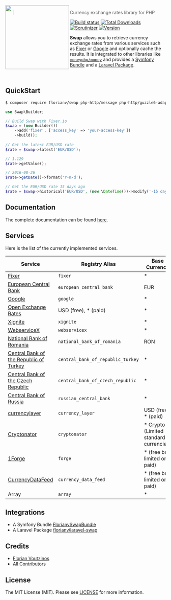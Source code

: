 <img src="https://github.com/florianv/swap/blob/master/doc/logo.png" width="200px" align="left"/>

> Currency exchange rates library for PHP

[![Build status](http://img.shields.io/travis/florianv/swap.svg?style=flat-square)](https://travis-ci.org/florianv/swap)
[![Total Downloads](https://img.shields.io/packagist/dt/florianv/swap.svg?style=flat-square)](https://packagist.org/packages/florianv/swap)
[![Scrutinizer](https://img.shields.io/scrutinizer/g/florianv/swap.svg?style=flat-square)](https://scrutinizer-ci.com/g/florianv/swap)
[![Version](http://img.shields.io/packagist/v/florianv/swap.svg?style=flat-square)](https://packagist.org/packages/florianv/swap)

**Swap** allows you to retrieve currency exchange rates from various services such as [Fixer](https://fixer.io) or [Google](https://google.com/) and optionally cache the results.
It is integrated to other libraries like [`moneyphp/money`](https://github.com/moneyphp/money) and provides
a [Symfony Bundle](https://github.com/florianv/FlorianvSwapBundle) and a [Laravel Package](https://github.com/florianv/laravel-swap).

<br />

## QuickStart

```bash
$ composer require florianv/swap php-http/message php-http/guzzle6-adapter
```

```php
use Swap\Builder;

// Build Swap with Fixer.io
$swap = (new Builder())
    ->add('fixer', ['access_key' => 'your-access-key'])
    ->build();
    
// Get the latest EUR/USD rate
$rate = $swap->latest('EUR/USD');

// 1.129
$rate->getValue();

// 2016-08-26
$rate->getDate()->format('Y-m-d');

// Get the EUR/USD rate 15 days ago
$rate = $swap->historical('EUR/USD', (new \DateTime())->modify('-15 days'));
```

## Documentation

The complete documentation can be found [here](https://github.com/florianv/swap/blob/master/doc/readme.md).

## Services

Here is the list of the currently implemented services.

| Service | Registry Alias | Base Currency | Quote Currency | Historical |
|----------------------------------------------------------------|---------------|----------------------|----------------|----------------|
| [Fixer](https://fixer.io) | `fixer` | * | * | Yes |
| [European Central Bank](https://www.ecb.europa.eu/home/html/index.en.html) | `european_central_bank` | EUR | * | Yes |
| [Google](https://www.google.com/finance) | `google` | * | * | No |
| [Open Exchange Rates](https://openexchangerates.org) | USD (free), * (paid) | * | Yes |
| [Xignite](https://www.xignite.com) | `xignite` | * | * | Yes |
| [WebserviceX](http://www.webservicex.net/ws/default.aspx) | `webservicex` | * | * | No |
| [National Bank of Romania](http://www.bnr.ro) | `national_bank_of_romania` | RON | * | No |
| [Central Bank of the Republic of Turkey](http://www.tcmb.gov.tr) | `central_bank_of_republic_turkey` | * | TRY | No |
| [Central Bank of the Czech Republic](https://www.cnb.cz) | `central_bank_of_czech_republic` | * | CZK | No |
| [Central Bank of Russia](https://www.cbr.ru) | `russian_central_bank` | * | RUB | Yes |
| [currencylayer](https://currencylayer.com) | `currency_layer` | USD (free), * (paid) | * | Yes |
| [Cryptonator](https://www.cryptonator.com) | `cryptonator` | * Crypto (Limited standard currencies) | * Crypto (Limited standard currencies)  | No |
| [1Forge](https://1forge.com) | `forge` | * (free but limited or paid) | * (free but limited or paid) | No |
| [CurrencyDataFeed](https://currencydatafeed.com) | `currency_data_feed` | * (free but limited or paid) | * (free but limited or paid) | No |
| Array | `array` | * | * | Yes |

## Integrations

- A Symfony Bundle [FlorianvSwapBundle](https://github.com/florianv/FlorianvSwapBundle)
- A Laravel Package [florianv/laravel-swap](https://github.com/florianv/laravel-swap)

## Credits

- [Florian Voutzinos](https://github.com/florianv)
- [All Contributors](https://github.com/florianv/swap/contributors)

## License

The MIT License (MIT). Please see [LICENSE](https://github.com/florianv/swap/blob/master/LICENSE) for more information.
